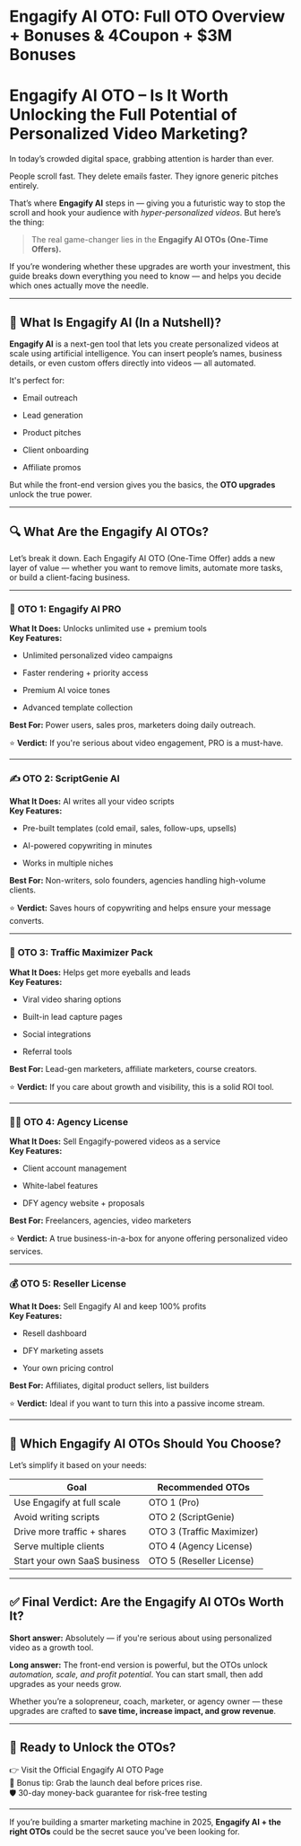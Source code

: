 # Engagify AI OTO: Full OTO Overview + Bonuses & 4Coupon + $3M Bonuses
<h1 class="" data-start="240" data-end="337"><strong data-start="242" data-end="337">Engagify AI OTO – Is It Worth Unlocking the Full Potential of Personalized Video Marketing?</strong></h1>
<p class="" data-start="339" data-end="412">In today’s crowded digital space, grabbing attention is harder than ever.</p>
<p class="" data-start="414" data-end="498">People scroll fast. They delete emails faster. They ignore generic pitches entirely.</p>
<p class="" data-start="500" data-end="665">That’s where <strong data-start="513" data-end="528">Engagify AI</strong> steps in — giving you a futuristic way to stop the scroll and hook your audience with <em data-start="615" data-end="642">hyper-personalized videos</em>. But here’s the thing:</p>

<blockquote data-start="667" data-end="742">
<p class="" data-start="669" data-end="742">The real game-changer lies in the <strong data-start="703" data-end="742">Engagify AI OTOs (One-Time Offers).</strong></p>
</blockquote>
<p class="" data-start="744" data-end="924">If you’re wondering whether these upgrades are worth your investment, this guide breaks down everything you need to know — and helps you decide which ones actually move the needle.</p>


<hr class="" data-start="926" data-end="929" />

<h2 class="" data-start="931" data-end="973">🎯 What Is Engagify AI (In a Nutshell)?</h2>
<p class="" data-start="975" data-end="1199"><strong data-start="975" data-end="990">Engagify AI</strong> is a next-gen tool that lets you create personalized videos at scale using artificial intelligence. You can insert people’s names, business details, or even custom offers directly into videos — all automated.</p>
<p class="" data-start="1201" data-end="1218">It's perfect for:</p>

<ul data-start="1219" data-end="1318">
 	<li class="" data-start="1219" data-end="1237">
<p class="" data-start="1221" data-end="1237">Email outreach</p>
</li>
 	<li class="" data-start="1238" data-end="1257">
<p class="" data-start="1240" data-end="1257">Lead generation</p>
</li>
 	<li class="" data-start="1258" data-end="1277">
<p class="" data-start="1260" data-end="1277">Product pitches</p>
</li>
 	<li class="" data-start="1278" data-end="1299">
<p class="" data-start="1280" data-end="1299">Client onboarding</p>
</li>
 	<li class="" data-start="1300" data-end="1318">
<p class="" data-start="1302" data-end="1318">Affiliate promos</p>
</li>
</ul>
<p class="" data-start="1320" data-end="1417">But while the front-end version gives you the basics, the <strong data-start="1378" data-end="1394">OTO upgrades</strong> unlock the true power.</p>


<hr class="" data-start="1419" data-end="1422" />

<h2 class="" data-start="1424" data-end="1460">🔍 What Are the Engagify AI OTOs?</h2>
<p class="" data-start="1462" data-end="1639">Let’s break it down. Each Engagify AI OTO (One-Time Offer) adds a new layer of value — whether you want to remove limits, automate more tasks, or build a client-facing business.</p>


<hr class="" data-start="1641" data-end="1644" />

<h3 class="" data-start="1646" data-end="1679">🧠 <strong data-start="1653" data-end="1679">OTO 1: Engagify AI PRO</strong></h3>
<p class="" data-start="1680" data-end="1755"><strong data-start="1680" data-end="1697">What It Does:</strong> Unlocks unlimited use + premium tools<br data-start="1735" data-end="1738" /><strong data-start="1738" data-end="1755">Key Features:</strong></p>

<ul data-start="1756" data-end="1895">
 	<li class="" data-start="1756" data-end="1798">
<p class="" data-start="1758" data-end="1798">Unlimited personalized video campaigns</p>
</li>
 	<li class="" data-start="1799" data-end="1837">
<p class="" data-start="1801" data-end="1837">Faster rendering + priority access</p>
</li>
 	<li class="" data-start="1838" data-end="1864">
<p class="" data-start="1840" data-end="1864">Premium AI voice tones</p>
</li>
 	<li class="" data-start="1865" data-end="1895">
<p class="" data-start="1867" data-end="1895">Advanced template collection</p>
</li>
</ul>
<p class="" data-start="1897" data-end="1967"><strong data-start="1897" data-end="1910">Best For:</strong> Power users, sales pros, marketers doing daily outreach.</p>
<p class="" data-start="1969" data-end="2045">⭐ <strong data-start="1971" data-end="1983">Verdict:</strong> If you're serious about video engagement, PRO is a must-have.</p>


<hr class="" data-start="2047" data-end="2050" />

<h3 class="" data-start="2052" data-end="2084">✍️ <strong data-start="2059" data-end="2084">OTO 2: ScriptGenie AI</strong></h3>
<p class="" data-start="2085" data-end="2155"><strong data-start="2085" data-end="2102">What It Does:</strong> AI writes all your video scripts<br data-start="2135" data-end="2138" /><strong data-start="2138" data-end="2155">Key Features:</strong></p>

<ul data-start="2156" data-end="2285">
 	<li class="" data-start="2156" data-end="2220">
<p class="" data-start="2158" data-end="2220">Pre-built templates (cold email, sales, follow-ups, upsells)</p>
</li>
 	<li class="" data-start="2221" data-end="2258">
<p class="" data-start="2223" data-end="2258">AI-powered copywriting in minutes</p>
</li>
 	<li class="" data-start="2259" data-end="2285">
<p class="" data-start="2261" data-end="2285">Works in multiple niches</p>
</li>
</ul>
<p class="" data-start="2287" data-end="2367"><strong data-start="2287" data-end="2300">Best For:</strong> Non-writers, solo founders, agencies handling high-volume clients.</p>
<p class="" data-start="2369" data-end="2450">⭐ <strong data-start="2371" data-end="2383">Verdict:</strong> Saves hours of copywriting and helps ensure your message converts.</p>


<hr class="" data-start="2452" data-end="2455" />

<h3 class="" data-start="2457" data-end="2497">📣 <strong data-start="2464" data-end="2497">OTO 3: Traffic Maximizer Pack</strong></h3>
<p class="" data-start="2498" data-end="2569"><strong data-start="2498" data-end="2515">What It Does:</strong> Helps get more eyeballs and leads<br data-start="2549" data-end="2552" /><strong data-start="2552" data-end="2569">Key Features:</strong></p>

<ul data-start="2570" data-end="2674">
 	<li class="" data-start="2570" data-end="2601">
<p class="" data-start="2572" data-end="2601">Viral video sharing options</p>
</li>
 	<li class="" data-start="2602" data-end="2633">
<p class="" data-start="2604" data-end="2633">Built-in lead capture pages</p>
</li>
 	<li class="" data-start="2634" data-end="2657">
<p class="" data-start="2636" data-end="2657">Social integrations</p>
</li>
 	<li class="" data-start="2658" data-end="2674">
<p class="" data-start="2660" data-end="2674">Referral tools</p>
</li>
</ul>
<p class="" data-start="2676" data-end="2747"><strong data-start="2676" data-end="2689">Best For:</strong> Lead-gen marketers, affiliate marketers, course creators.</p>
<p class="" data-start="2749" data-end="2830">⭐ <strong data-start="2751" data-end="2763">Verdict:</strong> If you care about growth and visibility, this is a solid ROI tool.</p>


<hr class="" data-start="2832" data-end="2835" />

<h3 class="" data-start="2837" data-end="2872">🧑‍💼 <strong data-start="2847" data-end="2872">OTO 4: Agency License</strong></h3>
<p class="" data-start="2873" data-end="2952"><strong data-start="2873" data-end="2890">What It Does:</strong> Sell Engagify-powered videos as a service<br data-start="2932" data-end="2935" /><strong data-start="2935" data-end="2952">Key Features:</strong></p>

<ul data-start="2953" data-end="3040">
 	<li class="" data-start="2953" data-end="2982">
<p class="" data-start="2955" data-end="2982">Client account management</p>
</li>
 	<li class="" data-start="2983" data-end="3007">
<p class="" data-start="2985" data-end="3007">White-label features</p>
</li>
 	<li class="" data-start="3008" data-end="3040">
<p class="" data-start="3010" data-end="3040">DFY agency website + proposals</p>
</li>
</ul>
<p class="" data-start="3042" data-end="3094"><strong data-start="3042" data-end="3055">Best For:</strong> Freelancers, agencies, video marketers</p>
<p class="" data-start="3096" data-end="3184">⭐ <strong data-start="3098" data-end="3110">Verdict:</strong> A true business-in-a-box for anyone offering personalized video services.</p>


<hr class="" data-start="3186" data-end="3189" />

<h3 class="" data-start="3191" data-end="3225">💰 <strong data-start="3198" data-end="3225">OTO 5: Reseller License</strong></h3>
<p class="" data-start="3226" data-end="3302"><strong data-start="3226" data-end="3243">What It Does:</strong> Sell Engagify AI and keep 100% profits<br data-start="3282" data-end="3285" /><strong data-start="3285" data-end="3302">Key Features:</strong></p>

<ul data-start="3303" data-end="3375">
 	<li class="" data-start="3303" data-end="3323">
<p class="" data-start="3305" data-end="3323">Resell dashboard</p>
</li>
 	<li class="" data-start="3324" data-end="3348">
<p class="" data-start="3326" data-end="3348">DFY marketing assets</p>
</li>
 	<li class="" data-start="3349" data-end="3375">
<p class="" data-start="3351" data-end="3375">Your own pricing control</p>
</li>
</ul>
<p class="" data-start="3377" data-end="3441"><strong data-start="3377" data-end="3390">Best For:</strong> Affiliates, digital product sellers, list builders</p>
<p class="" data-start="3443" data-end="3518">⭐ <strong data-start="3445" data-end="3457">Verdict:</strong> Ideal if you want to turn this into a passive income stream.</p>


<hr class="" data-start="3520" data-end="3523" />

<h2 class="" data-start="3525" data-end="3572">🧩 Which Engagify AI OTOs Should You Choose?</h2>
<p class="" data-start="3574" data-end="3612">Let’s simplify it based on your needs:</p>

<div class="_tableContainer_16hzy_1">
<div class="_tableWrapper_16hzy_14 group flex w-fit flex-col-reverse" tabindex="-1">
<table class="w-fit min-w-(--thread-content-width)" data-start="3614" data-end="4075">
<thead data-start="3614" data-end="3679">
<tr data-start="3614" data-end="3679">
<th data-start="3614" data-end="3646" data-col-size="sm">Goal</th>
<th data-start="3646" data-end="3679" data-col-size="sm">Recommended OTOs</th>
</tr>
</thead>
<tbody data-start="3746" data-end="4075">
<tr data-start="3746" data-end="3811">
<td data-start="3746" data-end="3778" data-col-size="sm">Use Engagify at full scale</td>
<td data-col-size="sm" data-start="3778" data-end="3811">OTO 1 (Pro)</td>
</tr>
<tr data-start="3812" data-end="3877">
<td data-start="3812" data-end="3844" data-col-size="sm">Avoid writing scripts</td>
<td data-col-size="sm" data-start="3844" data-end="3877">OTO 2 (ScriptGenie)</td>
</tr>
<tr data-start="3878" data-end="3943">
<td data-start="3878" data-end="3910" data-col-size="sm">Drive more traffic + shares</td>
<td data-col-size="sm" data-start="3910" data-end="3943">OTO 3 (Traffic Maximizer)</td>
</tr>
<tr data-start="3944" data-end="4009">
<td data-start="3944" data-end="3976" data-col-size="sm">Serve multiple clients</td>
<td data-col-size="sm" data-start="3976" data-end="4009">OTO 4 (Agency License)</td>
</tr>
<tr data-start="4010" data-end="4075">
<td data-start="4010" data-end="4042" data-col-size="sm">Start your own SaaS business</td>
<td data-col-size="sm" data-start="4042" data-end="4075">OTO 5 (Reseller License)</td>
</tr>
</tbody>
</table>
<div class="sticky end-(--thread-content-margin) h-0 self-end select-none">
<div class="absolute end-0 flex items-end"></div>
</div>
</div>
</div>

<hr class="" data-start="4077" data-end="4080" />

<h2 class="" data-start="4082" data-end="4136">✅ Final Verdict: Are the Engagify AI OTOs Worth It?</h2>
<p class="" data-start="4138" data-end="4235"><strong data-start="4138" data-end="4155">Short answer:</strong> Absolutely — if you're serious about using personalized video as a growth tool.</p>
<p class="" data-start="4237" data-end="4410"><strong data-start="4237" data-end="4253">Long answer:</strong> The front-end version is powerful, but the OTOs unlock <em data-start="4309" data-end="4350">automation, scale, and profit potential</em>. You can start small, then add upgrades as your needs grow.</p>
<p class="" data-start="4412" data-end="4556">Whether you’re a solopreneur, coach, marketer, or agency owner — these upgrades are crafted to <strong data-start="4507" data-end="4555">save time, increase impact, and grow revenue</strong>.</p>


<hr class="" data-start="4558" data-end="4561" />

<h2 class="" data-start="4563" data-end="4594">🔗 Ready to Unlock the OTOs?</h2>
<p class="" data-start="4596" data-end="4781">👉 Visit the Official Engagify AI OTO Page<br data-start="4669" data-end="4672" />🎁 Bonus tip: Grab the launch deal before prices rise.<br data-start="4726" data-end="4729" />🛡 30-day money-back guarantee for risk-free testing</p>


<hr class="" data-start="4783" data-end="4786" />
<p class="" data-start="4788" data-end="4927">If you’re building a smarter marketing machine in 2025, <strong data-start="4844" data-end="4876">Engagify AI + the right OTOs</strong> could be the secret sauce you’ve been looking for.</p>
